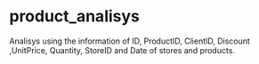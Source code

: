 # product_analisys
 Analisys using the information of ID, ProductID, ClientID, Discount ,UnitPrice, Quantity, StoreID and Date of stores and products.
